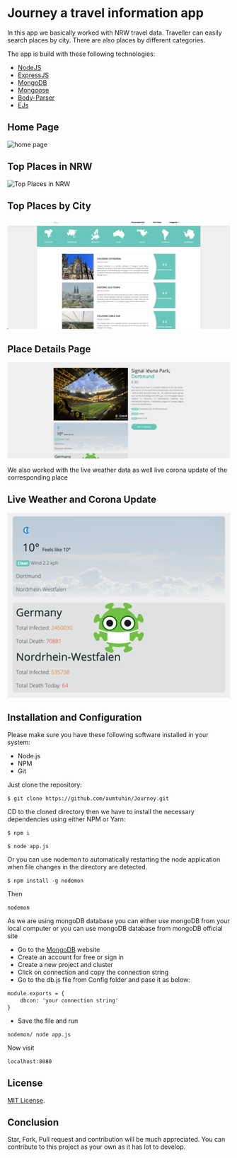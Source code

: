 # Journey a travel information app

In this app we basically worked with NRW travel data. Traveller can easily search places by city. There are also places by different categories.

The app is build with these following technologies:
* [NodeJS](https://nodejs.org)
* [ExpressJS](https://expressjs.com/)
* [MongoDB](https://www.mongodb.com/)
* [Mongoose](https://mongoosejs.com/)
* [Body-Parser](https://www.npmjs.com/package/body-parser)
* [EJs](https://ejs.co/)

## Home Page
![home page](./docs/images/home.png)

## Top Places in NRW
![Top Places in NRW](./docs/images/top-places-nrw.png)

## Top Places by City
![Top Places](./docs/images/top-places-city.png)

## Place Details Page
![Place Details](./docs/images/place-details.png)

We also worked with the live weather data as well live corona update of the corresponding place
## Live Weather and Corona Update
![home page](./docs/images/corona-weather.png)

## Installation and Configuration
Please make sure you have these following software installed in your system:
* Node.js
* NPM
* Git

Just clone the repository:
```
$ git clone https://github.com/aumtuhin/Journey.git
```

CD to the cloned directory then we have to install the necessary dependencies using either NPM or Yarn:
```
$ npm i
```
```
$ node app.js
```
Or you can use nodemon to automatically restarting the node application when file changes in the directory are detected.

```
$ npm install -g nodemon
```

Then 

```
nodemon
```


As we are using mongoDB database you can either use mongoDB from your local computer or you can use mongoDB database from mongoDB official site

* Go to the [MongoDB](https://www.mongodb.com/) website
* Create an account for free or sign in
* Create a new project and cluster
* Click on connection and copy the connection string
* Go to the db.js file from Config folder and pase it as below: 

```
module.exports = {
    dbcon: 'your connection string'
}
```
* Save the file and run 

```
nodemon/ node app.js
```
Now visit 

```
localhost:8080
```

## License
[MIT License](https://github.com/aumtuhin/Journey/blob/master/LICENSE).

## Conclusion
Star, Fork, Pull request and contribution will be much appreciated. You can contribute to this project as your own as it has lot to develop.
